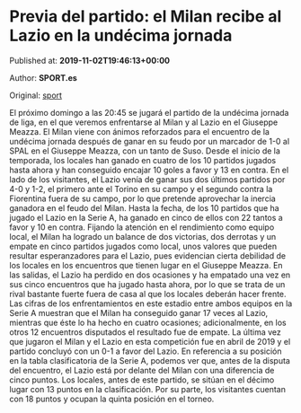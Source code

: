 
# Previa del partido: el Milan recibe al Lazio en la undécima jornada

Published at: **2019-11-02T19:46:13+00:00**

Author: **SPORT.es**

Original: [sport](https://www.sport.es/es/noticias/calcio/previa-del-partido-el-milan-recibe-al-lazio-en-la-undecima-jornada-7711967)

El próximo domingo a las 20:45 se jugará el partido de la undécima jornada de liga, en el que veremos enfrentarse al Milan y al Lazio en el Giuseppe Meazza.
El Milan viene con ánimos reforzados para el encuentro de la undécima jornada después de ganar en su feudo por un marcador de 1-0 al SPAL en el Giuseppe Meazza, con un tanto de Suso. Desde el inicio de la temporada, los locales han ganado en cuatro de los 10 partidos jugados hasta ahora y han conseguido encajar 10 goles a favor y 13 en contra.
En el lado de los visitantes, el Lazio venía de ganar sus dos últimos partidos por 4-0 y 1-2, el primero ante el Torino en su campo y el segundo contra la Fiorentina fuera de su campo, por lo que pretende aprovechar la inercia ganadora en el feudo del Milan. Hasta la fecha, de los 10 partidos que ha jugado el Lazio en la Serie A, ha ganado en cinco de ellos con 22 tantos a favor y 10 en contra.
Fijando la atención en el rendimiento como equipo local, el Milan ha logrado un balance de dos victorias, dos derrotas y un empate en cinco partidos jugados como local, unos valores que pueden resultar esperanzadores para el Lazio, pues evidencian cierta debilidad de los locales en los encuentros que tienen lugar en el Giuseppe Meazza. En las salidas, el Lazio ha perdido en dos ocasiones y ha empatado una vez en sus cinco encuentros que ha jugado hasta ahora, por lo que se trata de un rival bastante fuerte fuera de casa al que los locales deberán hacer frente.
Las cifras de los enfrentamientos en este estadio entre ambos equipos en la Serie A muestran que el Milan ha conseguido ganar 17 veces al Lazio, mientras que éste lo ha hecho en cuatro ocasiones; adicionalmente, en los otros 12 encuentros disputados el resultado fue de empate. La última vez que jugaron el Milan y el Lazio en esta competición fue en abril de 2019 y el partido concluyó con un 0-1 a favor del Lazio.
En referencia a su posición en la tabla clasificatoria de la Serie A, podemos ver que, antes de la disputa del encuentro, el Lazio está por delante del Milan con una diferencia de cinco puntos. Los locales, antes de este partido, se sitúan en el décimo lugar con 13 puntos en la clasificación. Por su parte, los visitantes cuentan con 18 puntos y ocupan la quinta posición en el torneo.
